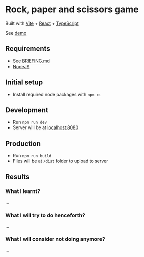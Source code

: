 # Rock, paper and scissors game

Built with [Vite](https://vitejs.dev) + [React](https://react.dev) + [TypeScript](https://www.typescriptlang.org)

See [demo](https://rock-paper-scissors-rafaelfsilva1.vercel.app)

## Requirements

- See [BRIEFING.md](./BRIEFING.md)
- [NodeJS](https://nodejs.org)

## Initial setup

- Install required node packages with `npm ci`
<!-- - **Note:** variables that will be used in the app must have the prefix `VITE_` to work. -->

## Development

- Run `npm run dev`
- Server will be at [localhost:8080](http://localhost:8080)

## Production

- Run `npm run build`
- Files will be at `/dist` folder to upload to server

## Results

### What I learnt?

...

### What I will try to do henceforth?

...

### What I will consider not doing anymore?

...
